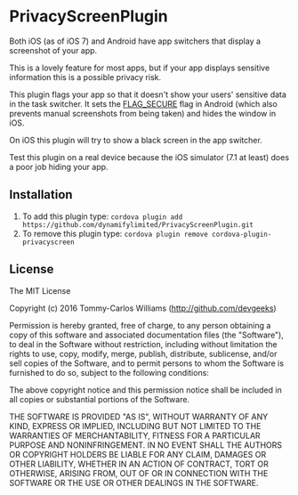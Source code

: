 # PrivacyScreenPlugin

Both iOS (as of iOS 7) and Android have app switchers that display a screenshot of your app.

This is a lovely feature for most apps, but if your app displays sensitive information this is a possible privacy risk.

This plugin flags your app so that it doesn't show your users' sensitive data in the task switcher. It sets the
[FLAG_SECURE](http://developer.android.com/reference/android/view/WindowManager.LayoutParams.html#FLAG_SECURE)
flag in Android (which also prevents manual screenshots from being taken) and hides the window in iOS.

On iOS this plugin will try to show a black screen in the app switcher.

Test this plugin on a real device because the iOS simulator (7.1 at least) does a poor job hiding your app.

## Installation

1. To add this plugin type: `cordova plugin add https://github.com/dynamifylimited/PrivacyScreenPlugin.git`
2. To remove this plugin type: `cordova plugin remove cordova-plugin-privacyscreen`


## License

The MIT License

Copyright (c) 2016 Tommy-Carlos Williams (http://github.com/devgeeks)

Permission is hereby granted, free of charge, to any person obtaining a copy of this software and associated
documentation files (the "Software"), to deal in the Software without restriction, including without limitation the
rights to use, copy, modify, merge, publish, distribute, sublicense, and/or sell copies of the Software, and to permit
persons to whom the Software is furnished to do so, subject to the following conditions:

The above copyright notice and this permission notice shall be included in all copies or substantial portions of the
Software.

THE SOFTWARE IS PROVIDED "AS IS", WITHOUT WARRANTY OF ANY KIND, EXPRESS OR IMPLIED, INCLUDING BUT NOT LIMITED TO THE
WARRANTIES OF MERCHANTABILITY, FITNESS FOR A PARTICULAR PURPOSE AND NONINFRINGEMENT. IN NO EVENT SHALL THE AUTHORS OR
COPYRIGHT HOLDERS BE LIABLE FOR ANY CLAIM, DAMAGES OR OTHER LIABILITY, WHETHER IN AN ACTION OF CONTRACT, TORT OR
OTHERWISE, ARISING FROM, OUT OF OR IN CONNECTION WITH THE SOFTWARE OR THE USE OR OTHER DEALINGS IN THE SOFTWARE.

